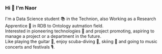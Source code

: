 ### Hi 👋 I'm Naor

I'm a Data Science student 📚 in the Technion, also Working as a Research Apprentice 🔬 in RDB to Ontology autmation field. <br>
Interested in pioneering technologies 🔭 and project promoting, aspiring to manage a project or a department in the future. <br>
Like playing the guitar 🎸, enjoy scuba-diving 🤿, skiing 🎿 and going to music concerts and festivals 🎙.
